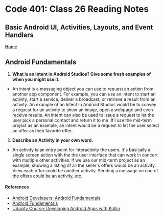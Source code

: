 # Code 401: Class 26 Reading Notes

## Basic Android UI, Activities, Layouts, and Event Handlers

[Home](https://mtorres6739.github.io/reading-notes/)

## Android Fundamentals

1. **What is an Intent in Android Studios? Give some fresh examples of when you might use it.**

  - An intent is a messaging object you can use to request an action from another app component. For example, you can use an intent to start an activity, start a service, deliver a broadcast, or retrieve a result from an activity. An example of an Intent in Android Studios would be to convey a request for an activity to show an image, open a webpage and even receive results.  An intent can also be used to issue a request to let the user pick a personal contact and return it to me. If I use the mid-term project as an example, an intent would be a request to let the user select an offer as their favorite offer.



2. **Describe an Activity in your own word.**

  - An activity is an entry point for interactivity the users. It's basically a single screen action with the the user interface that can work in concert with multiple other activities.  If we use our mid-term project as an example, showing a listing of all the seller's offers would be an activity.  View each offer could be another activity.  Sending a message on one of the offers could be an activity, etc.  

#### References

- [Android Developers: Android Fundamentals](https://developer.android.com/courses/fundamentals-training/toc-v2)
- [Android Fundamentals](https://developer.android.com/guide/components/fundamentals)
- [Udacity Course: Developing Android Apps with Kotlin](https://www.udacity.com/course/developing-android-apps-with-kotlin--ud9012)
